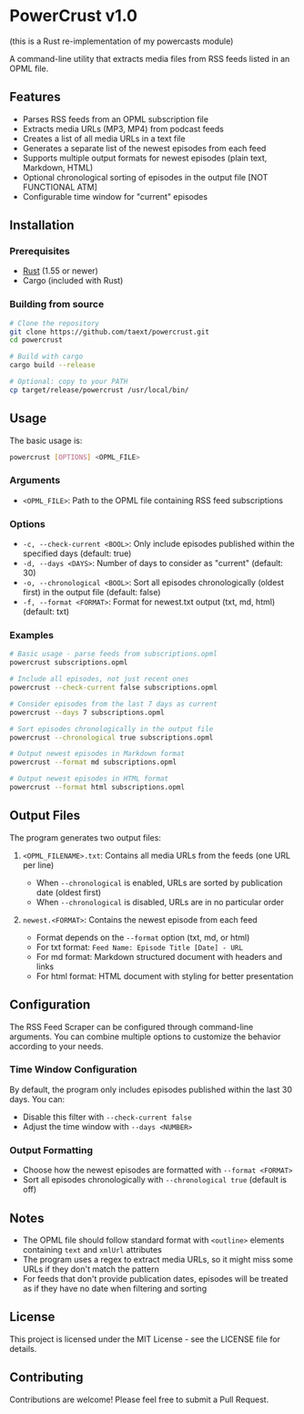 # PowerCrust v1.0
(this is a Rust re-implementation of my powercasts module)

A command-line utility that extracts media files from RSS feeds listed in an OPML file.

## Features

- Parses RSS feeds from an OPML subscription file
- Extracts media URLs (MP3, MP4) from podcast feeds
- Creates a list of all media URLs in a text file
- Generates a separate list of the newest episodes from each feed
- Supports multiple output formats for newest episodes (plain text, Markdown, HTML)
- Optional chronological sorting of episodes in the output file [NOT FUNCTIONAL ATM]
- Configurable time window for "current" episodes

## Installation

### Prerequisites

- [Rust](https://www.rust-lang.org/tools/install) (1.55 or newer)
- Cargo (included with Rust)

### Building from source

```bash
# Clone the repository
git clone https://github.com/taext/powercrust.git
cd powercrust

# Build with cargo
cargo build --release

# Optional: copy to your PATH
cp target/release/powercrust /usr/local/bin/
```

## Usage

The basic usage is:

```bash
powercrust [OPTIONS] <OPML_FILE>
```

### Arguments

- `<OPML_FILE>`: Path to the OPML file containing RSS feed subscriptions

### Options

- `-c, --check-current <BOOL>`: Only include episodes published within the specified days (default: true)
- `-d, --days <DAYS>`: Number of days to consider as "current" (default: 30)
- `-o, --chronological <BOOL>`: Sort all episodes chronologically (oldest first) in the output file (default: false)
- `-f, --format <FORMAT>`: Format for newest.txt output (txt, md, html) (default: txt)

### Examples

```bash
# Basic usage - parse feeds from subscriptions.opml
powercrust subscriptions.opml

# Include all episodes, not just recent ones
powercrust --check-current false subscriptions.opml

# Consider episodes from the last 7 days as current
powercrust --days 7 subscriptions.opml

# Sort episodes chronologically in the output file
powercrust --chronological true subscriptions.opml

# Output newest episodes in Markdown format
powercrust --format md subscriptions.opml

# Output newest episodes in HTML format
powercrust --format html subscriptions.opml
```

## Output Files

The program generates two output files:

1. `<OPML_FILENAME>.txt`: Contains all media URLs from the feeds (one URL per line)
   - When `--chronological` is enabled, URLs are sorted by publication date (oldest first)
   - When `--chronological` is disabled, URLs are in no particular order

2. `newest.<FORMAT>`: Contains the newest episode from each feed
   - Format depends on the `--format` option (txt, md, or html)
   - For txt format: `Feed Name: Episode Title [Date] - URL`
   - For md format: Markdown structured document with headers and links
   - For html format: HTML document with styling for better presentation

## Configuration

The RSS Feed Scraper can be configured through command-line arguments. You can combine multiple options to customize the behavior according to your needs.

### Time Window Configuration

By default, the program only includes episodes published within the last 30 days. You can:

- Disable this filter with `--check-current false`
- Adjust the time window with `--days <NUMBER>`

### Output Formatting

- Choose how the newest episodes are formatted with `--format <FORMAT>`
- Sort all episodes chronologically with `--chronological true` (default is off)

## Notes

- The OPML file should follow standard format with `<outline>` elements containing `text` and `xmlUrl` attributes
- The program uses a regex to extract media URLs, so it might miss some URLs if they don't match the pattern
- For feeds that don't provide publication dates, episodes will be treated as if they have no date when filtering and sorting

## License

This project is licensed under the MIT License - see the LICENSE file for details.

## Contributing

Contributions are welcome! Please feel free to submit a Pull Request.
